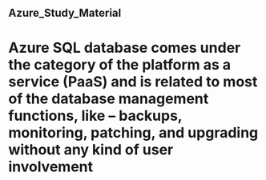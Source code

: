 ## Azure_Study_Material

# Azure SQL database comes under the category of the platform as a service (PaaS) and is related to most of the database management functions, like – backups, monitoring, patching, and upgrading without any kind of user involvement